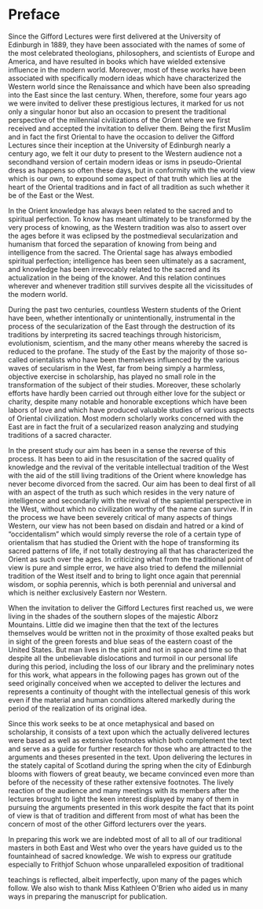 Preface
=======

Since the Gifford Lectures were first delivered at the University of
Edinburgh in 1889, they have been associated with the names of some of
the most celebrated theologians, philosophers, and scientists of Europe
and America, and have resulted in books which have wielded extensive
influence in the modern world. Moreover, most of these works have been
associated with specifically modern ideas which have characterized the
Western world since the Renaissance and which have been also spreading
into the East since the last century. When, therefore, some four years
ago we were invited to deliver these prestigious lectures, it marked for
us not only a singular honor but also an occasion to present the
traditional perspective of the millennial civilizations of the Orient
where we first received and accepted the invitation to deliver them.
Being the first Muslim and in fact the first Oriental to have the
occasion to deliver the Gifford Lectures since their inception at the
University of Edinburgh nearly a century ago, we felt it our duty to
present to the Western audience not a secondhand version of certain
modern ideas or isms in pseudo-Oriental dress as happens so often these
days, but in conformity with the world view which is our own, to expound
some aspect of that truth which lies at the heart of the Oriental
traditions and in fact of all tradition as such whether it be of the
East or the West.

In the Orient knowledge has always been related to the sacred and to
spiritual perfection. To know has meant ultimately to be transformed by
the very process of knowing, as the Western tradition was also to assert
over the ages before it was eclipsed by the postmedieval secularization
and humanism that forced the separation of knowing from being and
intelligence from the sacred. The Oriental sage has always embodied
spiritual perfection; intelligence has been seen ultimately as a
sacrament, and knowledge has been irrevocably related to the sacred and
its actualization in the being of the knower. And this relation
continues wherever and whenever tradition still survives despite all the
vicissitudes of the modern world.

During the past two centuries, countless Western students of the Orient
have been, whether intentionally or unintentionally, instrumental in the
process of the secularization of the East through the destruction of its
traditions by interpreting its sacred teachings through historicism,
evolutionism, scientism, and the many other means whereby the sacred is
reduced to the profane. The study of the East by the majority of those
so-called orientalists who have been themselves influenced by the
various waves of secularism in the West, far from being simply a
harmless, objective exercise in scholarship, has played no small role in
the transformation of the subject of their studies. Moreover, these
scholarly efforts have hardly been carried out through either love for
the subject or charity, despite many notable and honorable exceptions
which have been labors of love and which have produced valuable studies
of various aspects of Oriental civilization. Most modern scholarly works
concerned with the East are in fact the fruit of a secularized reason
analyzing and studying traditions of a sacred character.

In the present study our aim has been in a sense the reverse of this
process. It has been to aid in the resuscitation of the sacred quality
of knowledge and the revival of the veritable intellectual tradition of
the West with the aid of the still living traditions of the Orient where
knowledge has never become divorced from the sacred. Our aim has been to
deal first of all with an aspect of the truth as such which resides in
the very nature of intelligence and secondarily with the revival of the
sapiential perspective in the West, without which no civilization worthy
of the name can survive. If in the process we have been severely
critical of many aspects of things Western, our view has not been based
on disdain and hatred or a kind of “occidentalism” which would simply
reverse the role of a certain type of orientalism that has studied the
Orient with the hope of transforming its sacred patterns of life, if not
totally destroying all that has characterized the Orient as such over
the ages. In criticizing what from the traditional point of view is pure
and simple error, we have also tried to defend the millennial tradition
of the West itself and to bring to light once again that perennial
wisdom, or sophia perennis, which is both perennial and universal and
which is neither exclusively Eastern nor Western.

When the invitation to deliver the Gifford Lectures first reached us, we
were living in the shades of the southern slopes of the majestic Alborz
Mountains. Little did we imagine then that the text of the lectures
themselves would be written not in the proximity of those exalted peaks
but in sight of the green forests and blue seas of the eastern coast of
the United States. But man lives in the spirit and not in space and time
so that despite all the unbelievable dislocations and turmoil in our
personal life during this period, including the loss of our library and
the preliminary notes for this work, what appears in the following pages
has grown out of the seed originally conceived when we accepted to
deliver the lectures and represents a continuity of thought with the
intellectual genesis of this work even if the material and human
conditions altered markedly during the period of the realization of its
original idea.

Since this work seeks to be at once metaphysical and based on
scholarship, it consists of a text upon which the actually delivered
lectures were based as well as extensive footnotes which both complement
the text and serve as a guide for further research for those who are
attracted to the arguments and theses presented in the text. Upon
delivering the lectures in the stately capital of Scotland during the
spring when the city of Edinburgh blooms with flowers of great beauty,
we became convinced even more than before of the necessity of these
rather extensive footnotes. The lively reaction of the audience and many
meetings with its members after the lectures brought to light the keen
interest displayed by many of them in pursuing the arguments presented
in this work despite the fact that its point of view is that of
tradition and different from most of what has been the concern of most
of the other Gifford lecturers over the years.

In preparing this work we are indebted most of all to all of our
traditional masters in both East and West who over the years have guided
us to the fountainhead of sacred knowledge. We wish to express our
gratitude especially to Frithjof Schuon whose unparalleled exposition of
traditional

teachings is reflected, albeit imperfectly, upon many of the pages which
follow. We also wish to thank Miss Kathleen O'Brien who aided us in many
ways in preparing the manuscript for publication.


